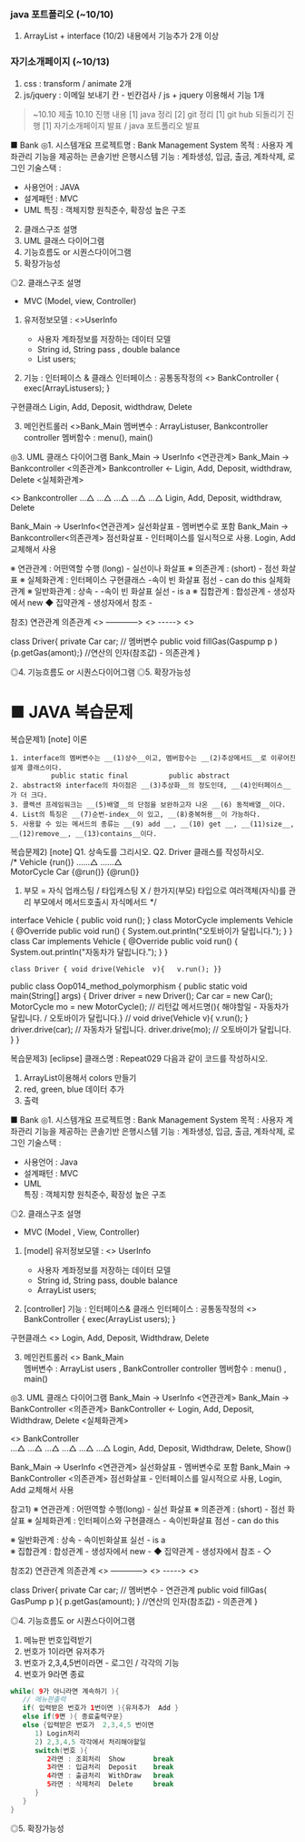 
### java 포트폴리오 (~10/10)
1. ArrayList + interface (10/2) 내용에서 기능추가 2개 이상


### 자기소개페이지 (~10/13)

1. css : transform / animate 2개
2. js/jquery : 이메일 보내기 칸 - 빈칸검사  / js + jquery 이용해서 기능 1개 

> ~10.10 제출
> 10.10 진행 내용
> [1] java 정리
> [2] git 정리
> [1] git hub 되돌리기 진행
> [1] 자기소개페이지 발표 / java 포트폴리오 발표



■ Bank
◎1. 시스템개요
프로젝트명 : Bank Management System
목적      : 사용자 계좌관리 기능을 제공하는 콘솔기반 은행시스템
기능      : 계좌생성, 입금, 출금, 계좌삭제, 로그인
기술스택   : 
- 사용언어 : JAVA
- 설계패턴 : MVC
- UML
특징      : 객체지향 원칙준수, 확장성 높은 구조


2. 클래스구조 설명
3. UML 클래스 다이어그램
4. 기능흐름도 or 시퀀스다이어그램
5. 확장가능성

◎2. 클래스구조 설명
- MVC (Model, view, Controller)
1. 유저정보모델 : <<class>>UserInfo
    - 사용자 계좌정보를 저장하는 데이터 모델
    - String id, String pass , double balance
    - List<UserInfo> users;

2. 기능 : 인터페이스 & 클래스
인터페이스 : 공통동작정의
 <<interface>> BankController { exec(ArrayList<UserInfo>users); }    

 구현클래스
   Ligin, Add, Deposit, widthdraw, Delete

3. 메인컨트롤러
<<class>>Bank_Main
멤버변수 : ArrayList<UserInfo>user, Bankcontroller controller
멤버함수 : menu(), main()

◎3. UML 클래스 다이어그램
Bank_Main → UserInfo <연관관계>
Bank_Main → Bankcontroller <의존관계>
Bankcontroller ← Ligin, Add, Deposit, widthdraw, Delete <실체화관계>

<<interface>> Bankcontroller
...△  ...△  ...△    ...△      ...△
Ligin, Add, Deposit, widthdraw, Delete

Bank_Main → UserInfo<연관관계> 실선화살표 - 멤버변수로 포함
Bank_Main → Bankcontroller<의존관계> 점선화살표 - 인터페이스를 일시적으로 사용.
                                               Login, Add 교체해서 사용

※ 연관관계   : 어떤역할 수행  (long)      - 실선이나 화살표
※ 의존관계   :             (short)      - 점선 화살표
※ 실체화관계 : 인터페이스 구현클래스       -속이 빈 화살표 점선 - can do this 실체화관계
※ 일반화관계 : 상속 -                    -속이 빈 화살표 실선 - is a
※ 집합관계   : 합성관계 - 생성자에서 new   ◆
              집약관계 - 생성자에서 참조 - 

참조)       연관관계       의존관계
<<Driver>> ――――> <<Car>> -----> <<Gsapump>>        

class Driver{
    private Car car; // 멤버변수
    public void fillGas(Gaspump p ){p.getGas(amont);} //연산의 인자(참조값) - 의존관계
}

◎4. 기능흐름도 or 시퀀스다이어그램
◎5. 확장가능성



# ■ JAVA 복습문제
복습문제1)  [note]  이론  
```			
1. interface의 멤버변수는 __(1)상수__이고, 멤버함수는 __(2)추상메서드__로 이루어진 설계 클래스이다.
		  public static final		   public abstract
2. abstract와 interface의 차이점은 __(3)추상화__의 정도인데, __(4)인터페이스__가 더 크다.
3. 콜렉션 프레임워크는 __(5)배열__의 단점을 보완하고자 나온 __(6) 동적배열__이다.
4. List의 특징은 __(7)순번-index__이 있고, __(8)중복허용__이 가능하다.
5. 사용할 수 있는 메서드의 종류는 __(9) add __, __(10) get __, __(11)size__, __(12)remove__, __(13)contains__이다.
```
 

복습문제2) [note]
Q1. 상속도를 그리시오.
Q2. Driver 클래스를 작성하시오.  
/*
          Vehicle  {run()}
   ......△	         ......△	
MotorCycle       Car 
 {@run()}           {@run()}

1) 부모 = 자식  업캐스팅 / 타입캐스팅 X / 한가지(부모) 타입으로 여러객체(자식)를 관리
				  부모에서 메서드호출시 자식메서드	
*/

interface Vehicle { public void run();  } 
class MotorCycle implements Vehicle {
	@Override  public void run() { 	System.out.println("오토바이가 달립니다.");    }
}
class Car implements Vehicle {
	@Override   public void run() {	System.out.println("자동차가 달립니다.");     }
}
```answer
class Driver { void drive(Vehicle  v){   v.run(); }}
```
public class Oop014_method_polymorphism {
	public static void main(String[] args) {
		Driver driver = new Driver();
		Car car = new Car();
		MotorCycle mo = new MotorCycle();
		// 리턴값 메서드명(){  해야할일 - 자동차가 달립니다. / 오토바이가 달립니다.}
		// void drive(Vehicle  v){   v.run(); }
		driver.drive(car);   // 자동차가 달립니다.
		driver.drive(mo);  // 오토바이가 달립니다.
	} 
}
 
 

복습문제3) [eclipse]
클래스명 : Repeat029
다음과 같이 코드를 작성하시오.
 1.  ArrayList이용해서 colors 만들기   
 2. red, green, blue 데이터 추가    
 3. 출력

 
■ Bank
◎1. 시스템개요
프로젝트명 : Bank Management System
목적      : 사용자 계좌관리 기능을 제공하는 콘솔기반 은행시스템
기능      : 계좌생성, 입금, 출금, 계좌삭제, 로그인
기술스택   : 
- 사용언어 : Java
- 설계패턴 : MVC 
- UML    
특징      : 객체지향 원칙준수, 확장성 높은 구조

◎2. 클래스구조 설명
- MVC (Model , View, Controller)
1. [model] 유저정보모델 : <<class>> UserInfo
   - 사용자 계좌정보를 저장하는 데이터 모델
   - String id, String pass, double balance
   - ArrayList<UserInfo> users;

2. [controller] 기능 : 인터페이스& 클래스 
인터페이스 : 공통동작정의
   <<interface>> BankController {  exec(ArrayList<UserInfo> users); }

구현클래스 
<<class>>   Login, Add, Deposit, Widthdraw, Delete   

3. 메인컨트롤러 
<<class>> Bank_Main     
멤버변수 :   ArrayList<UserInfo> users , BankController controller
멤버함수 :   menu() , main()


◎3. UML 클래스 다이어그램 
Bank_Main  →  UserInfo <연관관계>
Bank_Main  →  BankController  <의존관계>
BankController ←  Login, Add, Deposit, Widthdraw, Delete   <실체화관계>


<<interface>> BankController  
...△   ...△  ...△    ...△     ...△    ...△
Login, Add, Deposit, Widthdraw, Delete,  Show()  


Bank_Main  →  UserInfo <연관관계>  실선화살표 - 멤버변수로 포함
Bank_Main  →  BankController <의존관계>  점선화살표 - 인터페이스를 일시적으로 사용, 
                                                   Login, Add 교체해서 사용


참고1)
※ 연관관계  :  어떤역할 수행(long)     - 실선 화살표
※ 의존관계  :             (short)    - 점선 화살표
※ 실체화관계 : 인터페이스와 구현클래스 - 속이빈화살표 점선  -  can do this  

※ 일반화관계 : 상속                 - 속이빈화살표 실선  -  is a  
※ 집합관계  :  합성관계 - 생성자에서 new -   ◆
              집약관계 - 생성자에서 참조  -  ◇

참조2)      연관관계        의존관계
<<Driver>> ――――> <<Car>> -----> <<GasPump>>

class Driver{
   private Car car;  // 멤버변수 - 연관관계
   public void fillGas( GasPump p ){  p.getGas(amount); }  //연산의 인자(참조값) - 의존관계
}


◎4. 기능흐름도  or  시퀀스다이어그램
1. 메뉴판 번호입력받기
2. 번호가 1이라면 유저추가
3. 번호가 2,3,4,5번이라면 - 로그인 / 각각의 기능
4. 번호가 9라면 종료
```java
while( 9가 아니라면 계속하기 ){
   // 메뉴판출력
   if( 입력받은 번호가 1번이면 ){유저추가  Add }  
   else if(9면 ){ 종료출력구문} 
   else {입력받은 번호가  2,3,4,5 번이면
      1) Login처리  
      2) 2,3,4,5 각각에서 처리해야할일
      switch(번호 ){
         2라면 : 조회처리  Show       break
         3라면 : 입금처리  Deposit    break
         4라면 : 출금처리  WithDraw   break
         5라면 : 삭제처리  Delete     break
      }
   } 
} 
```

◎5. 확장가능성


  